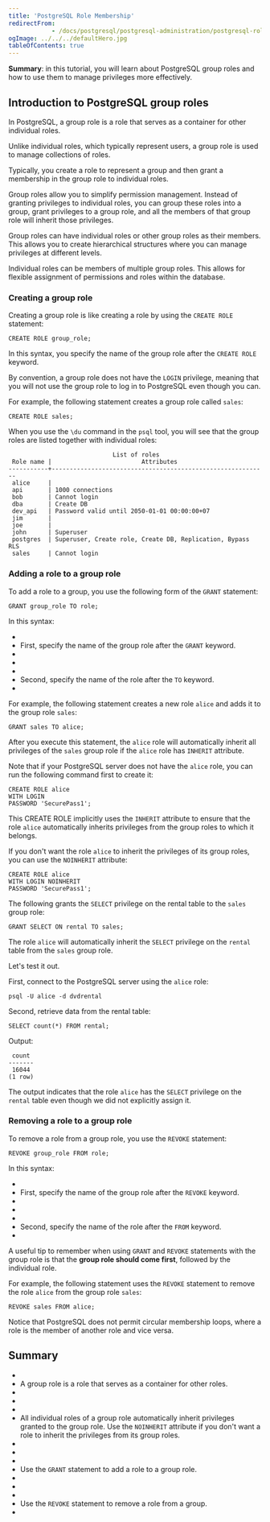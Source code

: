 ```yaml
---
title: 'PostgreSQL Role Membership'
redirectFrom: 
            - /docs/postgresql/postgresql-administration/postgresql-role-membership/
ogImage: ../../../defaultHero.jpg
tableOfContents: true
---
```



**Summary**: in this tutorial, you will learn about PostgreSQL group roles and how to use them to manage privileges more effectively.





## Introduction to PostgreSQL group roles





In PostgreSQL, a group role is a role that serves as a container for other individual roles.





Unlike individual roles, which typically represent users, a group role is used to manage collections of roles.





Typically, you create a role to represent a group and then grant a membership in the group role to individual roles.





Group roles allow you to simplify permission management. Instead of granting privileges to individual roles, you can group these roles into a group, grant privileges to a group role, and all the members of that group role will inherit those privileges.





Group roles can have individual roles or other group roles as their members. This allows you to create hierarchical structures where you can manage privileges at different levels.





Individual roles can be members of multiple group roles. This allows for flexible assignment of permissions and roles within the database.





### Creating a group role





Creating a group role is like creating a role by using the `CREATE ROLE` statement:





```
CREATE ROLE group_role;
```





In this syntax, you specify the name of the group role after the `CREATE ROLE` keyword.





By convention, a group role does not have the `LOGIN` privilege, meaning that you will not use the group role to log in to PostgreSQL even though you can.





For example, the following statement creates a group role called `sales`:





```
CREATE ROLE sales;
```





When you use the `\du` command in the `psql` tool, you will see that the group roles are listed together with individual roles:





```
                             List of roles
 Role name |                         Attributes
-----------+------------------------------------------------------------
 alice     |
 api       | 1000 connections
 bob       | Cannot login
 dba       | Create DB
 dev_api   | Password valid until 2050-01-01 00:00:00+07
 jim       |
 joe       |
 john      | Superuser
 postgres  | Superuser, Create role, Create DB, Replication, Bypass RLS
 sales     | Cannot login
```





### Adding a role to a group role





To add a role to a group, you use the following form of the `GRANT` statement:





```
GRANT group_role TO role;
```





In this syntax:





- 
- First, specify the name of the group role after the `GRANT` keyword.
- 
-
- 
- Second, specify the name of the role after the `TO` keyword.
- 





For example, the following statement creates a new role `alice` and adds it to the group role `sales`:





```
GRANT sales TO alice;
```





After you execute this statement, the `alice` role will automatically inherit all privileges of the `sales` group role if the `alice` role has `INHERIT` attribute.





Note that if your PostgreSQL server does not have the `alice` role, you can run the following command first to create it:





```
CREATE ROLE alice
WITH LOGIN
PASSWORD 'SecurePass1';
```





This CREATE ROLE implicitly uses the `INHERIT` attribute to ensure that the role `alice` automatically inherits privileges from the group roles to which it belongs.





If you don't want the role `alice` to inherit the privileges of its group roles, you can use the `NOINHERIT` attribute:





```
CREATE ROLE alice
WITH LOGIN NOINHERIT
PASSWORD 'SecurePass1';
```





The following grants the `SELECT` privilege on the rental table to the `sales` group role:





```
GRANT SELECT ON rental TO sales;
```





The role `alice` will automatically inherit the `SELECT` privilege on the `rental` table from the `sales` group role.





Let's test it out.





First, connect to the PostgreSQL server using the `alice` role:





```
psql -U alice -d dvdrental
```





Second, retrieve data from the rental table:





```
SELECT count(*) FROM rental;
```





Output:





```
 count
-------
 16044
(1 row)
```





The output indicates that the role `alice` has the `SELECT` privilege on the `rental` table even though we did not explicitly assign it.





### Removing a role to a group role





To remove a role from a group role, you use the `REVOKE` statement:





```
REVOKE group_role FROM role;
```





In this syntax:





- 
- First, specify the name of the group role after the `REVOKE` keyword.
- 
-
- 
- Second, specify the name of the role after the `FROM` keyword.
- 





A useful tip to remember when using `GRANT` and `REVOKE` statements with the group role is that the **group role should come first**, followed by the individual role.





For example, the following statement uses the `REVOKE` statement to remove the role `alice` from the group role `sales`:





```
REVOKE sales FROM alice;
```





Notice that PostgreSQL does not permit circular membership loops, where a role is the member of another role and vice versa.





## Summary





- 
- A group role is a role that serves as a container for other roles.
- 
-
- 
- All individual roles of a group role automatically inherit privileges granted to the group role. Use the `NOINHERIT` attribute if you don't want a role to inherit the privileges from its group roles.
- 
-
- 
- Use the `GRANT` statement to add a role to a group role.
- 
-
- 
- Use the `REVOKE` statement to remove a role from a group.
- 


